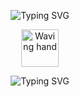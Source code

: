 <p align="center">
  <img src="https://readme-typing-svg.herokuapp.com?font=Syne&size=40&duration=2500&pause=1000&center=true&vCenter=true&width=600&height=70&lines=+👋+Hi+!+I'm+Aurélien+Moignet;I'm+a+passionate+developer+💻" alt="Typing SVG" />
</p>
<p align="center">
  <img src="https://media.giphy.com/media/hvRJCLFzcasrR4ia7z/giphy.gif" width="60px" alt="Waving hand" />
</p>
<p align="center">
  <img src="https://readme-typing-svg.herokuapp.com?font=Syne&size=40&duration=2500&pause=1000&center=true&vCenter=true&width=600&height=70&lines=Hi+!+I'm+Aurélien+Moignet;💻+I'm+a+passionate+developer" alt="Typing SVG" />
</p>
